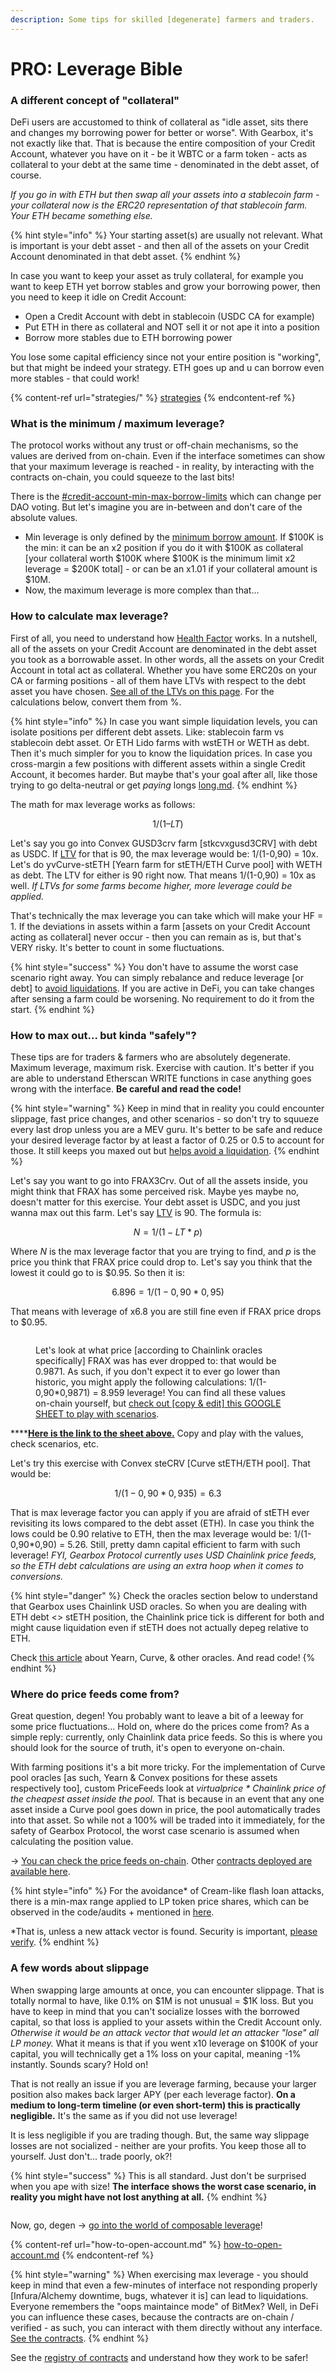 ```yaml
---
description: Some tips for skilled [degenerate] farmers and traders.
---
```


# PRO: Leverage Bible

### A different concept of "collateral"

DeFi users are accustomed to think of collateral as "idle asset, sits there and changes my borrowing power for better or worse". With Gearbox, it's not exactly like that. That is because the entire composition of your Credit Account, whatever you have on it - be it WBTC or a farm token - acts as collateral to your debt at the same time - denominated in the debt asset, of course.&#x20;

_If you go in with ETH but then swap all your assets into a stablecoin farm - your collateral now is the ERC20 representation of that stablecoin farm. Your ETH became something else._

{% hint style="info" %}
Your starting asset(s) are usually not relevant. What is important is your debt asset - and then all of the assets on your Credit Account denominated in that debt asset.
{% endhint %}

In case you want to keep your asset as truly collateral, for example you want to keep ETH yet borrow stables and grow your borrowing power, then you need to keep it idle on Credit Account:

* Open a Credit Account with debt in stablecoin (USDC CA for example)
* Put ETH in there as collateral and NOT sell it or not ape it into a position
* Borrow more stables due to ETH borrowing power

You lose some capital efficiency since not your entire position is "working", but that might be indeed your strategy. ETH goes up and u can borrow even more stables - that could work!

{% content-ref url="strategies/" %}
[strategies](strategies/)
{% endcontent-ref %}

### What is the minimum / maximum leverage?

The protocol works without any trust or off-chain mechanisms, so the values are derived from on-chain. Even if the interface sometimes can show that your maximum leverage is reached - in reality, by interacting with the contracts on-chain, you could squeeze to the last bits!

There is the [#credit-account-min-max-borrow-limits](how-to-open-account.md#credit-account-min-max-borrow-limits "mention") which can change per DAO voting. But let's imagine you are in-between and don't care of the absolute values.

* Min leverage is only defined by the [minimum borrow amount](how-to-open-account.md#credit-account-min-max-borrow-limits). If $100K is the min: it can be an x2 position if you do it with $100K as collateral \[your collateral worth $100K where $100K is the minimum limit x2 leverage = $200K total] - or can be an x1.01 if your collateral amount is $10M.
* Now, the maximum leverage is more complex than that...

### How to calculate max leverage?

First of all, you need to understand how [Health Factor](../overview/liquidations/#what-is-a-health-factor) works. In a nutshell, all of the assets on your Credit Account are denominated in the debt asset you took as a borrowable asset. In other words, all the assets on your Credit Account in total act as collateral. Whether you have some ERC20s on your CA or farming positions - all of them have LTVs with respect to the debt asset you have chosen. [See all of the LTVs on this page](../overview/credit-account/allowedlist-policy.md#allowed-assets-list). For the calculations below, convert them from %.

{% hint style="info" %}
In case you want simple liquidation levels, you can isolate positions per different debt assets. Like: stablecoin farm vs stablecoin debt asset. Or ETH Lido farms with wstETH or WETH as debt. Then it's much simpler for you to know the liquidation prices. In case you cross-margin a few positions with different assets within a single Credit Account, it becomes harder. But maybe that's your goal after all, like those trying to go delta-neutral or get _paying_ longs [long.md](strategies/long.md "mention").
{% endhint %}

The math for max leverage works as follows:

$$
1 / (1 – LT)
$$

Let's say you go into Convex GUSD3crv farm \[stkcvxgusd3CRV] with debt as USDC. If [LTV](../overview/credit-account/allowedlist-policy.md#allowed-assets-list) for that is 90, the max leverage would be: 1/(1-0,90) = 10x. Let's do yvCurve-stETH \[Yearn farm for stETH/ETH Curve pool] with WETH as debt. The LTV for either is 90 right now. That means 1/(1-0,90) = 10x as well. _If LTVs for some farms become higher, more leverage could be applied._

That's technically the max leverage you can take which will make your HF = 1. If the deviations in assets within a farm \[assets on your Credit Account acting as collateral] never occur - then you can remain as is, but that's VERY risky. It's better to count in some fluctuations.

{% hint style="success" %}
You don't have to assume the worst case scenario right away. You can simply rebalance and reduce leverage \[or debt] to [avoid liquidations](credit-account-dashboard-overview/kak-ne-byt-rekt.md). If you are active in DeFi, you can take changes after sensing a farm could be worsening. No requirement to do it from the start.
{% endhint %}

### How to max out... but kinda "safely"?

These tips are for traders & farmers who are absolutely degenerate. Maximum leverage, maximum risk. Exercise with caution. It's better if you are able to understand Etherscan WRITE functions in case anything goes wrong with the interface. **Be careful and read the code!**

{% hint style="warning" %}
Keep in mind that in reality you could encounter slippage, fast price changes, and other scenarios - so don't try to squueze every last drop unless you are a MEV guru. It's better to be safe and reduce your desired leverage factor by at least a factor of 0.25 or 0.5 to account for those. It still keeps you maxed out but [helps avoid a liquidation](credit-account-dashboard-overview/kak-ne-byt-rekt.md).&#x20;
{% endhint %}

Let's say you want to go into FRAX3Crv. Out of all the assets inside, you might think that FRAX has some perceived risk. Maybe yes maybe no, doesn't matter for this exercise. Your debt asset is USDC, and you just wanna max out this farm. Let's say [LTV](../overview/credit-account/allowedlist-policy.md#allowed-assets-list) is 90. The formula is:

$$
N = 1 / (1-LT*p)
$$



Where _N_ is the max leverage factor that you are trying to find, and _p_ is the price you think that FRAX price could drop to. Let's say you think that the lowest it could go to is $0.95. So then it is:

$$
6.896 = 1/(1-0,90*0,95)
$$

That means with leverage of x6.8 you are still fine even if FRAX price drops to $0.95.&#x20;

<figure><img src="../.gitbook/assets/Screenshot 2022-10-30 at 14.06.01.png" alt=""><figcaption><p>Let's look at what price [according to Chainlink oracles specifically] FRAX was has ever dropped to: that would be 0.9871. As such, if you don't expect it to ever go lower than historic, you might apply the following calculations: 1/(1-0,90*0,9871) = 8.959 leverage! <em></em> You can find all these values on-chain yourself, but <a href="https://docs.google.com/spreadsheets/d/1kANaCnMsDWmxREsKKFGKf34uXMI5rZ-P66cJjuvkLOQ/edit?usp=sharing">check out [copy &#x26; edit] this GOOGLE SHEET to play with scenarios</a>. </p></figcaption></figure>

****[**Here is the link to the sheet above.**](https://docs.google.com/spreadsheets/d/1kANaCnMsDWmxREsKKFGKf34uXMI5rZ-P66cJjuvkLOQ/edit?usp=sharing) Copy and play with the values, check scenarios, etc.

Let's try this exercise with Convex steCRV \[Curve stETH/ETH pool]. That would be:

$$
1/(1-0,90*0,935) = 6.3
$$

That is max leverage factor you can apply if you are afraid of stETH ever revisiting its lows compared to the debt asset (ETH). In case you think the lows could be 0.90 relative to ETH, then the max leverage would be: 1/(1-0,90\*0,90) = 5.26. Still, pretty damn capital efficient to farm with such leverage! _FYI, Gearbox Protocol currently uses USD Chainlink price feeds, so the ETH debt calculations are using an extra hoop when it comes to conversions._

{% hint style="danger" %}
Check the oracles section below to understand that Gearbox uses Chainlink USD oracles. So when you are dealing with ETH debt <> stETH position, the Chainlink price tick is different for both and might cause liquidation even if stETH does not actually depeg relative to ETH.&#x20;

Check [this article](https://medium.com/gearbox-protocol/product-evolution-v2-gearbox-protocol-from-1-to-2-going-further-dcedf3b5d959) about Yearn, Curve, & other oracles. And read code!
{% endhint %}

### Where do price feeds come from?

Great question, degen! You probably want to leave a bit of a leeway for some price fluctuations... Hold on, where do the prices come from? As a simple reply: currently, only Chainlink data price feeds. So this is where you should look for the source of truth, it's open to everyone on-chain.

With farming positions it's a bit more tricky. For the implementation of Curve pool oracles \[as such, Yearn & Convex positions for these assets respectively too], custom PriceFeeds look at _virtualprice \* Chainlink price of the cheapest asset inside the pool._ That is because in an event that any one asset inside a Curve pool goes down in price, the pool automatically trades into that asset. So while not a 100% will be traded into it immediately, for the safety of Gearbox Protocol, the worst case scenario is assumed when calculating the position value.

\-> [You can check the price feeds on-chain](https://etherscan.io/address/0x6385892aCB085eaa24b745a712C9e682d80FF681#readContract). Other [contracts deployed are available here](https://dev.gearbox.fi/docs/documentation/deployments/deployed-contracts/).

{% hint style="info" %}
For the avoidance\* of Cream-like flash loan attacks, there is a min-max range applied to LP token price shares, which can be observed in the code/audits + mentioned in [here](https://medium.com/gearbox-protocol/product-evolution-v2-gearbox-protocol-from-1-to-2-going-further-dcedf3b5d959).

\*That is, unless a new attack vector is found. Security is important, [please verify](../risk-and-security/audits-bug-bounty.md).
{% endhint %}

### A few words about slippage

When swapping large amounts at once, you can encounter slippage. That is totally normal to have, like 0.1% on $1M is not unusual = $1K loss. But you have to keep in mind that you can't socialize losses with the borrowed capital, so that loss is applied to your assets within the Credit Account only. _Otherwise it would be an attack vector that would let an attacker "lose" all LP money._ What it means is that if you went x10 leverage on $100K of your capital, you will technically get a 1% loss on your capital, meaning -1% instantly. Sounds scary? Hold on!

That is not really an issue if you are leverage farming, because your larger position also makes back larger APY (per each leverage factor). **On a medium to long-term timeline (or even short-term) this is practically negligible.** It's the same as if you did not use leverage!

It is less negligible if you are trading though. But, the same way slippage losses are not socialized - neither are your profits. You keep those all to yourself. Just don't... trade poorly, ok?!

{% hint style="success" %}
This is all standard. Just don't be surprised when you ape with size! **The interface shows the worst case scenario, in reality you might have not lost anything at all.**
{% endhint %}

<figure><img src="../.gitbook/assets/Screenshot 2022-11-01 at 22.03.59.png" alt=""><figcaption></figcaption></figure>

Now, go, degen -> [go into the world of composable leverage](https://app.gearbox.fi/accounts)!

{% content-ref url="how-to-open-account.md" %}
[how-to-open-account.md](how-to-open-account.md)
{% endcontent-ref %}

{% hint style="warning" %}
When exercising max leverage - you should keep in mind that even a few-minutes of interface not responding properly \[Infura/Alchemy downtime, bugs, whatever it is] can lead to liquidations. Everyone remembers the "oops maintaince mode" of BitMex? Well, in DeFi you can influence these cases, because the contracts are on-chain / verified - as such, you can interact with them directly without any interface. [See the contracts](https://dev.gearbox.fi/docs/documentation/deployments/deployed-contracts/).
{% endhint %}

See the [registry of contracts](https://dev.gearbox.fi/docs/documentation/deployments/deployed-contracts/) and understand how they work to be safer!
